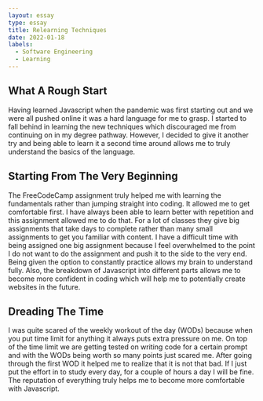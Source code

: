 ```yaml
---
layout: essay
type: essay
title: Relearning Techniques
date: 2022-01-18
labels:
  - Software Engineering
  - Learning
---
```


## What A Rough Start

Having learned Javascript when the pandemic was first starting out and we were all pushed online it was a hard language for me to grasp. I started to fall behind in learning the new techniques which discouraged me from continuing on in my degree pathway. However, I decided to give it another try and being able to learn it a second time around allows me to truly understand the basics of the language.

## Starting From The Very Beginning

The FreeCodeCamp assignment truly helped me with learning the fundamentals rather than jumping straight into coding. It allowed me to get comfortable first. I have always been able to learn better with repetition and this assignment allowed me to do that. For a lot of classes they give big assignments that take days to complete rather than many small assignments to get you familiar with content. I have a difficult time with being assigned one big assignment because I feel overwhelmed to the point I do not want to do the assignment and push it to the side to the very end. Being given the option to constantly practice allows my brain to understand fully. Also, the breakdown of Javascript into different parts allows me to become more confident in coding which will help me to potentially create websites in the future.

## Dreading The Time

I was quite scared of the weekly workout of the day (WODs) because when you put time limit for anything it always puts extra pressure on me. On top of the time limit we are getting tested on writing code for a certain prompt and with the WODs being worth so many points just scared me. After going through the first WOD it helped me to realize that it is not that bad. If I just put the effort in to study every day, for a couple of hours a day I will be fine. The reputation of everything truly helps me to become more comfortable with Javascript. 
